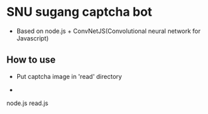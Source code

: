 # SNU sugang captcha bot
* Based on node.js + ConvNetJS(Convolutional neural network for Javascript)

## How to use
* Put captcha image in 'read' directory

* ```
node.js read.js
```
